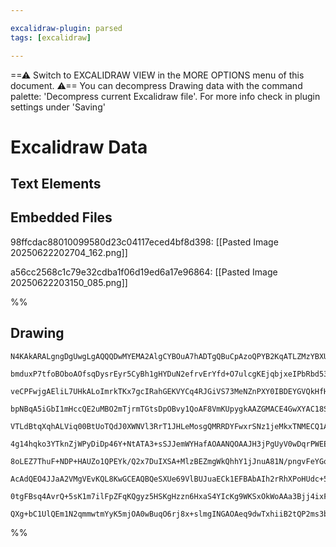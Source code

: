 ```yaml
---

excalidraw-plugin: parsed
tags: [excalidraw]

---
```

==⚠  Switch to EXCALIDRAW VIEW in the MORE OPTIONS menu of this document. ⚠== You can decompress Drawing data with the command palette: 'Decompress current Excalidraw file'. For more info check in plugin settings under 'Saving'


# Excalidraw Data

## Text Elements
## Embedded Files
98ffcdac88010099580d23c04117eced4bf8d398: [[Pasted Image 20250622202704_162.png]]

a56cc2568c1c79e32cdba1f06d19ed6a17e96864: [[Pasted Image 20250622203150_085.png]]

%%
## Drawing
```compressed-json
N4KAkARALgngDgUwgLgAQQQDwMYEMA2AlgCYBOuA7hADTgQBuCpAzoQPYB2KqATLZMzYBXUtiRoIACyhQ4zZAHoFAc0JRJQgEYA6bGwC2CgF7N6hbEcK4OCtptbErHALRY8RMpWdx8Q1TdIEfARcZgRmBShcZQUebQBGAAYEmjoghH0EDihmbgBtcDBQMBKIEm4IADZcADMAMQA5AAUa+iMAaR4GgBYGowBWACUAFQBlYabUkshYRArCfWikflLM

bmduxP7tfoBOboAOfsqDysrEyr5CyBh1gHYDuN2efrvErYfd+O7ulcgKEjqbjxeIPbRbd53bpnKHdXZ/KQIQjKaTcA7deLaI6HRK7O4AZi+/W+COsymC3ESCOYUFIbAA1ggAMJsfBsUgVWnWZhwXCBbJTUqaXDYenKOlCDjEFlsjkSLkcHl8rJQQWQGqEfD4UawCkSQQeNUQGl0xkAdUBkm4V2mxtpDIQOpgevQBvKCIlKI44VyaHiCLYvOwaluf

veCPFwjgAEliL7UHkALoImrkTKx7gcIRahGEKVYCq4RJGiVS73MeNZnPXY0IBDEYGVQkHfHdO6Vf01xgsdhcP0thHd1icBqcMTcSqbN4gnh3XPMAAi6Sg9e4NQIYQRmmEUoAosFMtlK9n8AihHBiLgVw2/Xd+hd8Qc3l9dviEUQOPTMyf32xRau0HXfBNxrGkryEeMIEQKU82UI0NWCDMJF2A4ahqbBL2wA4DkSJJcV2focOIHh8WwRIMVBBAxGI

bpNBqA5iGbI1mHccQE2uMBO2mTjrmTGtsDpOBvy1QoAF8VmKUpygkAAZGMACE4GwXYAC18SMWlnAAQUGChnHiZh7CNWY2LKRZlGWGs1jQDZZ20HhEh4Hh4nxHg8Qxfp8TnGtQ1QbptknXZdneHg2zuHhzi40oAWIIE/Wc5J9m6fFXkqAiMTvBFJCRFFVTQN5tneeIjgcx59iOUkOHJNiqVA+1GRldlOXIRVeX5VUtxFMVS2lVkmvlFqlXa+DNW1X

VTLdBtqXqhALViq00BtUoTQdJ0XWNVl3RrT1JHLeMosgQMRRDYFwxrSNz1jeMkxTNMECQ1Aq1PGs82IAsJFwHgSx3Yg9uE57bTCADUH6CK7hBJ94S7Jhhz7VB9kHGHe1HDhxz9YlEgJTzKm821CEXZdgaAkDbW3SViH3DIVWPatbXPS9r2BO8HyfRIvPOd88y/NAnt/f8b1QYmEGm8DIOgxwqpGxCBYgXBjmwbAXhObB4mwO5dgQVyMOFeIaguYh

4g14hqko3YTknZjWPyDiDp46Y+NtATA3+sSJJemWYHafAOAANQOAAJH3jPgUyV0wDqrPWEE7h2RykleeIeAOYLLgRXzE+2AjLi+Q2n3xcjceiy00SynLUUW/pKuqylptNZk+rldAAGJ4gQVvW6NYVRQuqVGsb6BBralUpbG50Js2qa6rrua4t4WvVvGipJu+vxdp9YEAyDE6w1q20LpjON8gd0pU1wdMBd5l782s9BcHxFey3Xnmf1AusBdBTHiS

8oLEZ7ThuF+NDP+HAUZo1QPEYk/Q2x7DuIXSA+MlzBEZmgWkQhhY1jJnuA81N/pngvFeYGoJ7xNifEkROcCIAfm5o9F+to2T8zXBudBtow55XQCWSgwwsBsIgPBTgUBRiECMGxByKZ+F1DPpqXylcaysK0kQZQcNKEIBqBHW03YoDmAIPI5ESioDOwRHobIuA8xMAepfW07JkR5gIFw8OFQjS4CEPowY4QhFsVQcw0oH4ED+zLmwzELwxLgAdrLO

AcAdQEO4JJaA2VMgVEvKQL8KwGCEAQBQeSXUe69VlBUJuaECk1EFBAbAIh2rRhXPoHUdc+55Pbm3SypRSmkHKZUzJ3ceq1IGtyIeAoUnNNaRkOoo01rj0NP0spKoKkZGqQ6GeC056FBKZM7I0yqkzVGUvCexSBlTMqYMYQXon7gImS0vZGQADyW9YCnV3pAXZqzKl1HEZI/A0jTmDP0M87IgjhHWjucss5jyMh2KgDoxRFRgiqJ2SsqAazImkDBS

0tgFBsq4AvrQ+5sK1m7ilFpZFqKQgyz5HSKgHzzn6HxaS4YIcKg9WKSxOkWoAAa3Bjj4ixFsQkaV9ighSYy1k+AACa/zvjaGzkFJsWwXIQJSUYNgBholdgIGgyk9lwrg3xK7JZDy4X7J+n9CQ9KUnihIL8kRALTXEB1AgISaAZGlCtQAWTYG9XFuBNDBAFkLE1pASBdNQJJSA8lWQy1IMoYUAAKZyc5eB8rjbG5I/QACURpXHKGzHyOlEbcDRvzt

QXg+bC1UlQEm1N2qmmwtmYyK5mjOA0wBuqO6rj8x+slmgINGAOAeq9dwTxhiiB2tQP2ms3b4koNIGggMzifF9snQgCth1NAACsqI5FGN2uALq3Xds9UTJhKSRSaMYMMBV+AlUsNpfqdI2A61cEMRBfR+gaVzGfrTbxf5GTeoPTWVMBhRg3rvYw4CXjID4FCGC29hAT1npdiUUS4BxJ0AQuEaJCHRJAA=
```
%%